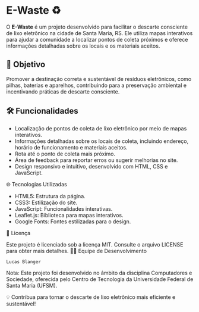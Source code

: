 # E-Waste ♻️

O **E-Waste** é um projeto desenvolvido para facilitar o descarte consciente de lixo eletrônico na cidade de Santa Maria, RS. Ele utiliza mapas interativos para ajudar a comunidade a localizar pontos de coleta próximos e oferece informações detalhadas sobre os locais e os materiais aceitos.

## 🎯 Objetivo
Promover a destinação correta e sustentável de resíduos eletrônicos, como pilhas, baterias e aparelhos, contribuindo para a preservação ambiental e incentivando práticas de descarte consciente.

## 🛠️ Funcionalidades
- Localização de pontos de coleta de lixo eletrônico por meio de mapas interativos.
- Informações detalhadas sobre os locais de coleta, incluindo endereço, horário de funcionamento e materiais aceitos.
- Rota até o ponto de coleta mais próximo.
- Área de feedback para reportar erros ou sugerir melhorias no site.
- Design responsivo e intuitivo, desenvolvido com HTML, CSS e JavaScript.

🌐 Tecnologias Utilizadas

- HTML5: Estrutura da página.
- CSS3: Estilização do site.
- JavaScript: Funcionalidades interativas.
- Leaflet.js: Biblioteca para mapas interativos.
- Google Fonts: Fontes estilizadas para o design.

📜 Licença

Este projeto é licenciado sob a licença MIT. Consulte o arquivo LICENSE para obter mais detalhes.
👨‍💻 Equipe de Desenvolvimento

    Lucas Blanger

Nota: Este projeto foi desenvolvido no âmbito da disciplina Computadores e Sociedade, oferecida pelo Centro de Tecnologia da Universidade Federal de Santa Maria (UFSM).

💡 Contribua para tornar o descarte de lixo eletrônico mais eficiente e sustentável!
